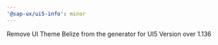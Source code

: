 ```yaml
---
'@sap-ux/ui5-info': minor
---
```


Remove UI Theme Belize from the generator for UI5 Version over 1.136
